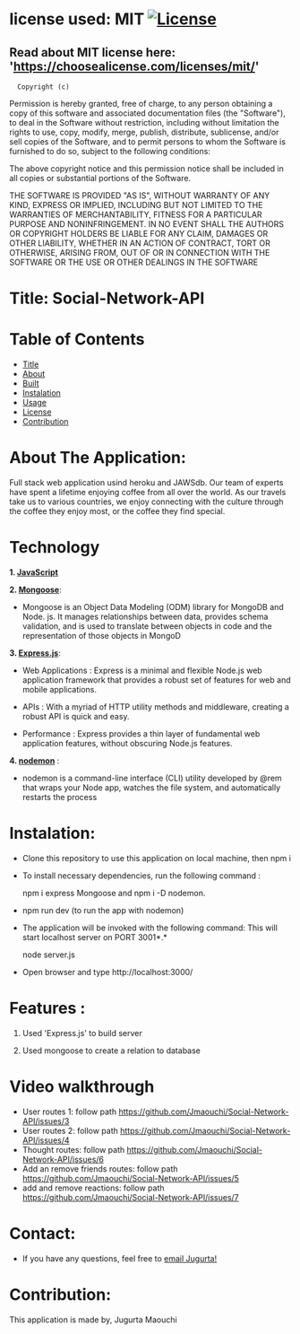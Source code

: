 # license used:  MIT  [![License](https://img.shields.io/apm/l/npm)](https://choosealicense.com/licenses/mit/)


## Read about MIT license here:  'https://choosealicense.com/licenses/mit/'


      Copyright (c) 
Permission is hereby granted, free of charge, to any person obtaining a copy
of this software and associated documentation files (the "Software"), to deal
in the Software without restriction, including without limitation the rights
to use, copy, modify, merge, publish, distribute, sublicense, and/or sell
copies of the Software, and to permit persons to whom the Software is
furnished to do so, subject to the following conditions:

The above copyright notice and this permission notice shall be included in all
copies or substantial portions of the Software.

THE SOFTWARE IS PROVIDED "AS IS", WITHOUT WARRANTY OF ANY KIND, EXPRESS OR
IMPLIED, INCLUDING BUT NOT LIMITED TO THE WARRANTIES OF MERCHANTABILITY,
FITNESS FOR A PARTICULAR PURPOSE AND NONINFRINGEMENT. IN NO EVENT SHALL THE
AUTHORS OR COPYRIGHT HOLDERS BE LIABLE FOR ANY CLAIM, DAMAGES OR OTHER
LIABILITY, WHETHER IN AN ACTION OF CONTRACT, TORT OR OTHERWISE, ARISING FROM,
OUT OF OR IN CONNECTION WITH THE SOFTWARE OR THE USE OR OTHER DEALINGS IN THE
SOFTWARE



# Title: Social-Network-API 


# Table of  Contents

* [Title](#title)
* [About](#about)
* [Built](#Technology)
* [Instalation](#header.instal)
* [Usage](header.usage)
* [License](#header.license)
* [Contribution](#header.contribution)



# About The Application:
  Full stack web application usind heroku and JAWSdb. 
  Our team of experts have spent a lifetime enjoying coffee from all over the world. As our travels take us to various countries, we enjoy connecting with the culture through the coffee they enjoy most, or the coffee they find special.

# Technology

**1. [JavaScript](https;//javascript.com/)**



**2. [Mongoose](https://Mongoose.com/)**: 

* Mongoose is an Object Data Modeling (ODM) library for MongoDB and Node. js. It manages relationships between data, provides schema validation, and is used to translate between objects in code and the representation of those objects in MongoD


**3. [Express.js](https://expressjs.com/)**:

* Web Applications : Express is a minimal and flexible Node.js web application framework that provides a robust set of features for web and   mobile applications.

* APIs : With a myriad of HTTP utility methods and middleware, creating a robust API is quick and easy.

* Performance : Express provides a thin layer of fundamental web application features, without obscuring Node.js features.


**4. [nodemon](https;//nodemon.com/)** :

* nodemon is a command-line interface (CLI) utility developed by @rem that wraps your Node app, watches the file system, and automatically restarts the process


  
# Instalation:

* Clone this repository to use this application on local machine, then npm i 


* To install necessary dependencies, run the following command :

  npm i express Mongoose and  npm i -D nodemon.


* npm run dev (to run the app with nodemon)  
  

* The application will be invoked with the following command: This will start localhost server on PORT 3001*.*

    node server.js


* Open browser and type http://localhost:3000/




# Features :

1. Used 'Express.js' to build server

2. Used mongoose to create a relation to database 



# Video walkthrough 
  * User routes 1:  follow path https://github.com/Jmaouchi/Social-Network-API/issues/3
  * User routes 2: follow path https://github.com/Jmaouchi/Social-Network-API/issues/4
  * Thought routes: follow path https://github.com/Jmaouchi/Social-Network-API/issues/6
  * Add an remove friends routes: follow path https://github.com/Jmaouchi/Social-Network-API/issues/5
  * add and remove reactions: follow path https://github.com/Jmaouchi/Social-Network-API/issues/7




# Contact:

* If you have any questions, feel free to [email Jugurta!](djigo.maouchi@yahoo.com)

# Contribution:
  This application is made by, Jugurta Maouchi